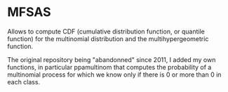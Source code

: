 # MFSAS
Allows to compute CDF (cumulative distribution function, or quantile function) for the multinomial distribution and the multihypergeometric function. 

The original repository being "abandonned" since 2011, I added my own functions, in particular ppamultinom that computes the 
probability of a multinomial process for which we know only if there is 0 or more than 0 in each class. 
